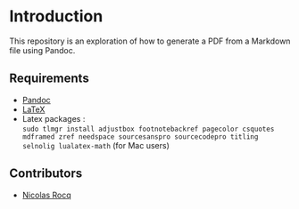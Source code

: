 # Introduction

This repository is an exploration of how to generate a PDF from a Markdown file using Pandoc.

## Requirements

- [Pandoc](https://pandoc.org/)
- [LaTeX](https://www.latex-project.org/get/)
- Latex packages : <br>
```sudo tlmgr install adjustbox footnotebackref pagecolor csquotes mdframed zref needspace sourcesanspro sourcecodepro titling selnolig lualatex-math``` (for Mac users)

## Contributors

- [Nicolas Rocq](https://github.com/Nishogi)

